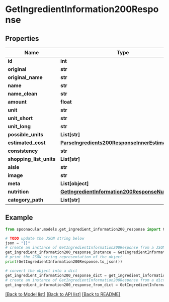 # GetIngredientInformation200Response



## Properties

Name | Type | Description | Notes
------------ | ------------- | ------------- | -------------
**id** | **int** |  | 
**original** | **str** |  | 
**original_name** | **str** |  | 
**name** | **str** |  | 
**name_clean** | **str** |  | 
**amount** | **float** |  | 
**unit** | **str** |  | 
**unit_short** | **str** |  | 
**unit_long** | **str** |  | 
**possible_units** | **List[str]** |  | 
**estimated_cost** | [**ParseIngredients200ResponseInnerEstimatedCost**](ParseIngredients200ResponseInnerEstimatedCost.md) |  | 
**consistency** | **str** |  | 
**shopping_list_units** | **List[str]** |  | 
**aisle** | **str** |  | 
**image** | **str** |  | 
**meta** | **List[object]** |  | 
**nutrition** | [**GetIngredientInformation200ResponseNutrition**](GetIngredientInformation200ResponseNutrition.md) |  | 
**category_path** | **List[str]** |  | 

## Example

```python
from spoonacular.models.get_ingredient_information200_response import GetIngredientInformation200Response

# TODO update the JSON string below
json = "{}"
# create an instance of GetIngredientInformation200Response from a JSON string
get_ingredient_information200_response_instance = GetIngredientInformation200Response.from_json(json)
# print the JSON string representation of the object
print(GetIngredientInformation200Response.to_json())

# convert the object into a dict
get_ingredient_information200_response_dict = get_ingredient_information200_response_instance.to_dict()
# create an instance of GetIngredientInformation200Response from a dict
get_ingredient_information200_response_from_dict = GetIngredientInformation200Response.from_dict(get_ingredient_information200_response_dict)
```
[[Back to Model list]](../README.md#documentation-for-models) [[Back to API list]](../README.md#documentation-for-api-endpoints) [[Back to README]](../README.md)



